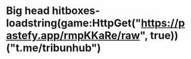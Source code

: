 # Big head hitboxes- loadstring(game:HttpGet("https://pastefy.app/rmpKKaRe/raw", true))("t.me/tribunhub")
